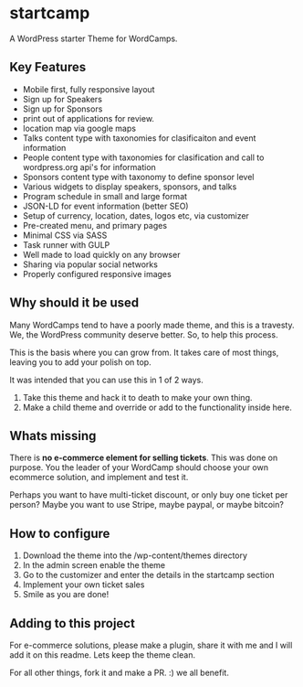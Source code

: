 # startcamp
A WordPress starter Theme for WordCamps.

## Key Features

- Mobile first, fully responsive layout
- Sign up for Speakers
- Sign up for Sponsors
- print out of applications for review.
- location map via google maps
- Talks content type with taxonomies for clasificaiton and event information
- People content type with taxonomies for clasification and call to wordpress.org api's for information
- Sponsors content type with taxonomy to define sponsor level
- Various widgets to display speakers, sponsors, and talks
- Program schedule in small and large format
- JSON-LD for event information (better SEO)
- Setup of currency, location, dates, logos etc, via customizer
- Pre-created menu, and primary pages
- Minimal CSS via SASS
- Task runner with GULP
- Well made to load quickly on any browser
- Sharing via popular social networks
- Properly configured responsive images

## Why should it be used

Many WordCamps tend to have a poorly made theme, and this is a travesty.  We, the WordPress community deserve better. 
So, to help this process.  

This is the basis where you can grow from.  It takes care of most things, leaving you to add your polish on top. 

It was intended that you can use this in 1 of 2 ways.  

1. Take this theme and hack it to death to make your own thing.  
2. Make a child theme and override or add to the functionality inside here. 

## Whats missing

There is **no e-commerce element for selling tickets**.  This was done on purpose.
You the leader of your WordCamp should choose your own ecommerce solution, and implement and test it.

Perhaps you want to have multi-ticket discount, or only buy one ticket per person? Maybe you want to use Stripe, 
maybe paypal, or maybe bitcoin? 

## How to configure

1. Download the theme into the /wp-content/themes directory
2. In the admin screen enable the theme
3. Go to the customizer and enter the details in the startcamp section
4. Implement your own ticket sales 
5. Smile as you are done!

## Adding to this project

For e-commerce solutions, please make a plugin, share it with me and I will add it on this readme. Lets keep the theme clean.

For all other things, fork it and make a PR.  :)  we all benefit.
